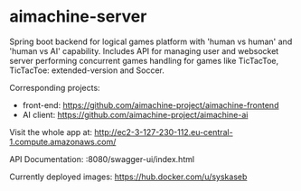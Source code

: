 # aimachine-server
Spring boot backend for logical games platform with 'human vs human' and 'human vs AI' capability.
Includes API for managing user and websocket server performing concurrent games handling for games like TicTacToe, TicTacToe: extended-version and Soccer.

Corresponding projects:
- front-end: https://github.com/aimachine-project/aimachine-frontend
- AI client: https://github.com/aimachine-project/aimachine-ai

Visit the whole app at: http://ec2-3-127-230-112.eu-central-1.compute.amazonaws.com/

API Documentation:
:8080/swagger-ui/index.html

Currently deployed images:
https://hub.docker.com/u/syskaseb

